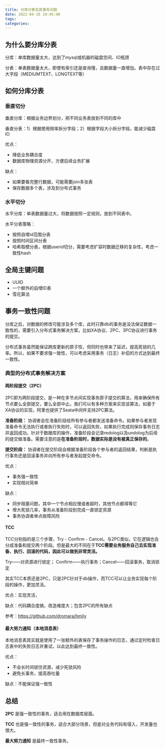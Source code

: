 ```yaml
---
title: 分库分表及其事务问题
date: 2022-04-16 19:45:40
tags:
categories:
---
```




## 为什么要分库分表

分库：单库数据量太大，达到了mysql或机器的磁盘空间、IO瓶颈

分表：单表数据量太大，即使有索引还是查询慢，且数据量一直增加。表中存在过大字段（MEDIUMTEXT、LONGTEXT等）



## 如何分库分表

### 垂直切分

垂直分库：根据业务边界划分，把不同业务表放到不同的库中

垂直分表：1）根据使用频率拆分字段；2）根据字段大小拆分字段，能减少磁盘IO

优点：

* 降低业务耦合度
* 数据库物理资源分开，方便后续业务扩展

缺点：

* 如果要看完整行数据，可能需要join多张表
* 保存数据多个表，涉及到分布式事务

### 水平切分

水平分库：单表数据量过大，将数据按照一定规则，放到不同表中。

水平分表策略：

- 按照自增id范围分表
- 按照时间区间分表
- 哈希取模分表，根据userid切分，需要考虑扩容时数据迁移的复杂性，考虑一致性hash

## 全局主键问题

- UUID
- 一个额外的自增ID表
- 雪花算法

## 事务一致性问题

分库之后，对数据的修改可能涉及多个库，此时只靠db的事务是没法保证数据一致性的，需要引入分布式事务解决方案，比如XA协议、2PC、3PC协议进行事务的提交。

分布式事务虽然能保证跨库更新的原子性，但同时也带来了延迟，提高死锁的几率。所以，如果不要求强一致性，可以考虑采用事务（日志）补偿的方式达到最终一致性。

### 典型的分布式事务解决方案

#### 两阶段提交（2PC）

2PC即为两阶段提交，是一种在多节点间实现事务原子提交的算法，用来确保所有节点要么全部提交，要么全部中止。我们可以有多种方案来实现该算法，如基于XA协议的实现，阿里也提供了Seata中间件支持2PC算法。

**准备阶段：** 协调者会在准备阶段给所有参与者都发送准备命令。如果参与者发现准备命令无法执行或者执行失败时，可以返回失败，如果执行完成则保存事务日志并返回成功。针对于数据库的操作，准备阶段会记录redolog以及undolog为后续的提交做准备。需要注意的是**在准备阶段时，数据实际是没有被真正保存的**。

**提交阶段：** 协调者在提交阶段会根据准备阶段各个参与者的返回结果，判断是执行事务还是回滚事务并向所有参与者发起提交命令。

优点：

- 事务强一致性
- 实现相对简单

缺点：

- 同步阻塞问题，其中一个节点相应慢或者超时，其他节点都得等它
- 增大死锁几率，事务从准备阶段到完成一直锁定资源
- 事务协调者单点故障风险

#### TCC

TCC分别指的是三个步骤，Try - Confirm - Cancel。与2PC类似，它在逻辑也会分成准备和提交两个阶段。但是最大的不同在于**TCC需要业务服务自己去实现准备、执行、回滚的代码，因此可以做到非常灵活。**

Try——对资源进行锁定； Confirm——执行事务；Cancel——回滚事务，取消锁定

其实TCC本质还是2PC，只是2PC针对于db操作，而TCC可以让业务实现每个阶段的操作，更加灵活。

优点：实现灵活，

缺点：代码耦合度搞，改造难度大；包含2PC的所有缺点

参考：https://github.com/dromara/hmily

#### 最大努力通知（本地消息表）

本地消息表其实就是使用了一张额外的表保存了事务操作的日志，通过定时检查日志表中的失败日志并重试，以此达到最终一致性。

优点：

- 不会长时间锁住资源，减少死锁风险
- 避免长事务，提高吞吐量

缺点：不能保证强一致性

## 总结

**2PC** 是强一致性的事务，适合用在数据库层面。

**TCC** 也是强一致性的事务，适合大部分场景，但是对业务代码有侵入，开发量也很大。

**最大努力通知** 是最终一致性事务。
